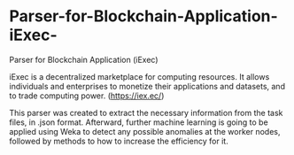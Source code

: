 # Parser-for-Blockchain-Application-iExec-
Parser for Blockchain Application (iExec)

iExec is a decentralized marketplace for computing resources. It allows individuals and enterprises to monetize their applications and datasets, and to trade computing power. (https://iex.ec/)

This parser was created to extract the necessary information from the task files, in .json format. Afterward, further machine learning is going to be applied using Weka to detect any possible anomalies at the worker nodes, followed by methods to how to increase the efficiency for it.

